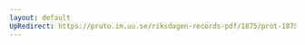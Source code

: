 ```yaml
---
layout: default
UpRedirect: https://pruto.im.uu.se/riksdagen-records-pdf/1875/prot-1875--fk--004/prot-1875--fk--004_013.pdf
---
```

